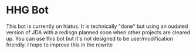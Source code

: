 # HHG Bot
This bot is currently on hiatus. It is technically "done" but using an oudated version of JDA with a redisgn planned soon when other projects are cleared up. You can use this bot but it's not designed to be user/modification friendly. I hope to improve this in the rewrite
  
